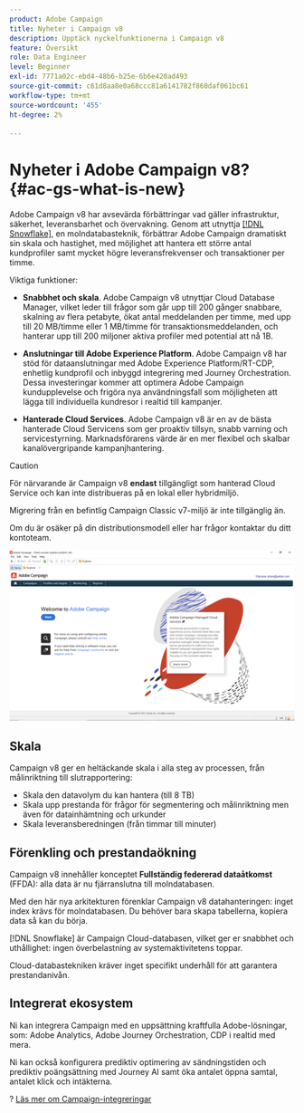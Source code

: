 ```yaml
---
product: Adobe Campaign
title: Nyheter i Campaign v8
description: Upptäck nyckelfunktionerna i Campaign v8
feature: Översikt
role: Data Engineer
level: Beginner
exl-id: 7771a02c-ebd4-48b6-b25e-6b6e420ad493
source-git-commit: c61d8aa8e0a68ccc81a6141782f860daf061bc61
workflow-type: tm+mt
source-wordcount: '455'
ht-degree: 2%

---
```


# Nyheter i Adobe Campaign v8? {#ac-gs-what-is-new}

Adobe Campaign v8 har avsevärda förbättringar vad gäller infrastruktur, säkerhet, leveransbarhet och övervakning. Genom att utnyttja [[!DNL Snowflake]](https://www.snowflake.com/), en molndatabasteknik, förbättrar Adobe Campaign dramatiskt sin skala och hastighet, med möjlighet att hantera ett större antal kundprofiler samt mycket högre leveransfrekvenser och transaktioner per timme.

Viktiga funktioner:

* **Snabbhet och skala**. Adobe Campaign v8 utnyttjar Cloud Database Manager, vilket leder till frågor som går upp till 200 gånger snabbare, skalning av flera petabyte, ökat antal meddelanden per timme, med upp till 20 MB/timme eller 1 MB/timme för transaktionsmeddelanden, och hanterar upp till 200 miljoner aktiva profiler med potential att nå 1B.

* **Anslutningar till Adobe Experience Platform**. Adobe Campaign v8 har stöd för dataanslutningar med Adobe Experience Platform/RT-CDP, enhetlig kundprofil och inbyggd integrering med Journey Orchestration. Dessa investeringar kommer att optimera Adobe Campaign kundupplevelse och frigöra nya användningsfall som möjligheten att lägga till individuella kundresor i realtid till kampanjer.

* **Hanterade Cloud Services**. Adobe Campaign v8 är en av de bästa hanterade Cloud Servicens som ger proaktiv tillsyn, snabb varning och servicestyrning. Marknadsförarens värde är en mer flexibel och skalbar kanalövergripande kampanjhantering.

>[!CAUTION]
>
>För närvarande är Campaign v8 **endast** tillgängligt som hanterad Cloud Service och kan inte distribueras på en lokal eller hybridmiljö.
>
>Migrering från en befintlig Campaign Classic v7-miljö är inte tillgänglig än.
>
>Om du är osäker på din distributionsmodell eller har frågor kontaktar du ditt kontoteam.

![](assets/home-page.png)

## Skala

Campaign v8 ger en heltäckande skala i alla steg av processen, från målinriktning till slutrapportering:

* Skala den datavolym du kan hantera (till 8 TB)
* Skala upp prestanda för frågor för segmentering och målinriktning men även för datainhämtning och urkunder
* Skala leveransberedningen (från timmar till minuter)

## Förenkling och prestandaökning

Campaign v8 innehåller konceptet **Fullständig federerad dataåtkomst** (FFDA): alla data är nu fjärranslutna till molndatabasen.

Med den här nya arkitekturen förenklar Campaign v8 datahanteringen: inget index krävs för molndatabasen. Du behöver bara skapa tabellerna, kopiera data så kan du börja.

[!DNL Snowflake] är Campaign Cloud-databasen, vilket ger er snabbhet och uthållighet: ingen överbelastning av systemaktivitetens toppar.

Cloud-databastekniken kräver inget specifikt underhåll för att garantera prestandanivån.

## Integrerat ekosystem

Ni kan integrera Campaign med en uppsättning kraftfulla Adobe-lösningar, som: Adobe Analytics, Adobe Journey Orchestration, CDP i realtid med mera.

Ni kan också konfigurera prediktiv optimering av sändningstiden och prediktiv poängsättning med Journey AI samt öka antalet öppna samtal, antalet klick och intäkterna.

? [Läs mer om Campaign-integreringar](../connect/integration.md)

